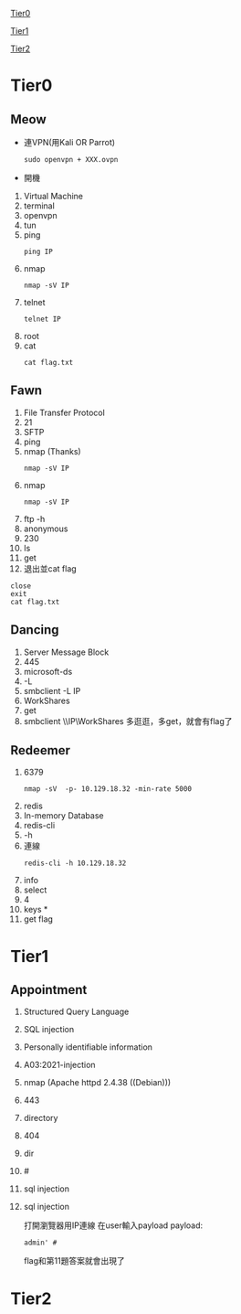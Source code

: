 [Tier0](https://github.com/johnie123456789/Hack_The_Box_note/blob/main/Start_point.md#tier0)

[Tier1](https://github.com/johnie123456789/Hack_The_Box_note/blob/main/Start_point.md#tier1)

[Tier2](https://github.com/johnie123456789/Hack_The_Box_note/blob/main/Start_point.md#tier2)

# Tier0
## Meow

+  連VPN(用Kali OR Parrot)
   ```
   sudo openvpn + XXX.ovpn
   ```
+  開機
1. Virtual Machine
2. terminal
3. openvpn
4. tun
5. ping
   ```
   ping IP
   ```
6. nmap
   ```
   nmap -sV IP 
   ```
7. telnet
   ```
   telnet IP
   ```
8. root
9. cat
   ```
   cat flag.txt
   ```

## Fawn
1. File Transfer Protocol
2. 21
3. SFTP
4. ping
5. nmap (Thanks)
   ```
   nmap -sV IP 
   ```
6. nmap
   ```
   nmap -sV IP 
   ```
7. ftp -h
8. anonymous
9.  230
10. ls
11. get
12. 退出並cat flag
   ```
   close
   exit
   cat flag.txt
   ```

## Dancing
1. Server Message Block
2. 445
3. microsoft-ds
4. -L
5. smbclient -L IP
6. WorkShares
7. get
8. smbclient \\\\IP\\WorkShares
   多逛逛，多get，就會有flag了

## Redeemer
1. 6379
   ```
   nmap -sV  -p- 10.129.18.32 -min-rate 5000

   ```
2. redis
3. In-memory Database
4. redis-cli
5. -h
6. 連線
   ```
   redis-cli -h 10.129.18.32
   ```
7. info
8. select
9. 4
10. keys *
11. get flag
# Tier1
## Appointment
1. Structured Query Language
2. SQL injection
3. Personally identifiable information
4. A03:2021-injection
5. nmap
   (Apache httpd 2.4.38 ((Debian)))
6. 443
7. directory
8. 404
9. dir
10. \#
11. sql injection
12. sql injection
    
    打開瀏覽器用IP連線
    在user輸入payload
    payload:
    ```
    admin' #
    ```
    flag和第11題答案就會出現了


# Tier2
